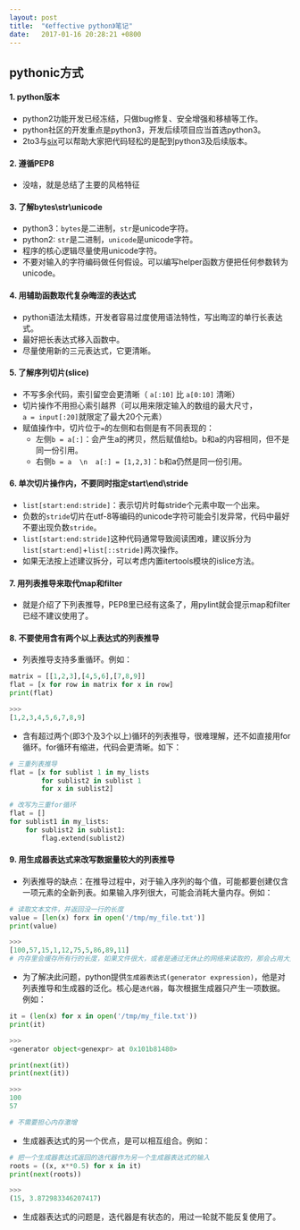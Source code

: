 ```yaml
---
layout: post
title:  "《effective python》笔记"
date:   2017-01-16 20:28:21 +0800
---
```


## pythonic方式

#### 1. python版本

* python2功能开发已经冻结，只做bug修复、安全增强和移植等工作。
* python社区的开发重点是python3，开发后续项目应当首选python3。
* 2to3与[six](https://pythonhosted.org/six/)可以帮助大家把代码轻松的是配到python3及后续版本。

#### 2. 遵循PEP8

* 没啥，就是总结了主要的风格特征

#### 3. 了解bytes\str\unicode

* python3：`bytes`是二进制，`str`是unicode字符。
* python2: `str`是二进制，`unicode`是unicode字符。
* 程序的核心逻辑尽量使用unicode字符。
* 不要对输入的字符编码做任何假设。可以编写helper函数方便把任何参数转为unicode。

#### 4. 用辅助函数取代复杂晦涩的表达式

* python语法太精炼，开发者容易过度使用语法特性，写出晦涩的单行长表达式。
* 最好把长表达式移入函数中。
* 尽量使用新的三元表达式，它更清晰。

#### 5. 了解序列切片(slice)

* 不写多余代码，索引留空会更清晰（ `a[:10]` 比 `a[0:10]` 清晰）
* 切片操作不用担心索引越界（可以用来限定输入的数组的最大尺寸，`a = input[:20]`就限定了最大20个元素）
* 赋值操作中，切片位于`=`的左侧和右侧是有不同表现的：
  - 左侧`b = a[:]`：会产生a的拷贝，然后赋值给b。b和a的内容相同，但不是同一份引用。
  - 右侧`b = a  \n  a[:] = [1,2,3]`：b和a仍然是同一份引用。

#### 6. 单次切片操作内，不要同时指定start\end\stride

* `list[start:end:stride]`：表示切片时每stride个元素中取一个出来。
* 负数的`stride`切片在utf-8等编码的unicode字符可能会引发异常，代码中最好不要出现负数`stride`。
* `list[start:end:stride]`这种代码通常导致阅读困难，建议拆分为`list[start:end]`+`list[::stride]`两次操作。
* 如果无法按上述建议拆分，可以考虑内置itertools模块的islice方法。

#### 7. 用列表推导来取代map和filter

* 就是介绍了下列表推导，PEP8里已经有这条了，用pylint就会提示map和filter已经不建议使用了。

#### 8. 不要使用含有两个以上表达式的列表推导

* 列表推导支持多重循环。例如：

```python
matrix = [[1,2,3],[4,5,6],[7,8,9]]
flat = [x for row in matrix for x in row]
print(flat)

>>>
[1,2,3,4,5,6,7,8,9]
```

* 含有超过两个(即3个及3个以上)循环的列表推导，很难理解，还不如直接用for循环。for循环有缩进，代码会更清晰。如下：

```python
# 三重列表推导
flat = [x for sublist 1 in my_lists
        for sublist2 in sublist 1
        for x in sublist2]

# 改写为三重for循环
flat = []
for sublist1 in my_lists:
    for sublist2 in sublist1:
        flag.extend(sublist2)
```

#### 9. 用生成器表达式来改写数据量较大的列表推导

* 列表推导的缺点：在推导过程中，对于输入序列的每个值，可能都要创建仅含一项元素的全新列表。如果输入序列很大，可能会消耗大量内存。例如：

```python
# 读取文本文件，并返回没一行的长度
value = [len(x) forx in open('/tmp/my_file.txt')]
print(value)

>>>
[100,57,15,1,12,75,5,86,89,11]
# 内存里会缓存所有行的长度，如果文件很大，或者是通过无休止的网络来读取的，那会占用大量内存。
```

* 为了解决此问题，python提供`生成器表达式(generator expression)`，他是对列表推导和生成器的泛化。核心是`迭代器`，每次根据生成器只产生一项数据。例如：

```python
it = (len(x) for x in open('/tmp/my_file.txt'))
print(it)

>>>
<generator object<genexpr> at 0x101b81480>

print(next(it))
print(next(it))

>>>
100
57

# 不需要担心内存激增
```

* 生成器表达式的另一个优点，是可以相互组合。例如：

```python
# 把一个生成器表达式返回的迭代器作为另一个生成器表达式的输入
roots = ((x, x**0.5) for x in it)
print(next(roots))

>>>
(15, 3.872983346207417)
```

* 生成器表达式的问题是，迭代器是有状态的，用过一轮就不能反复使用了。